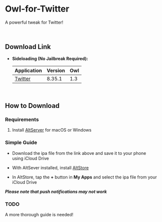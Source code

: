 # Owl-for-Twitter
A powerful tweak for Twitter!


&nbsp;

## Download Link

* **Sideloading (No Jailbreak Required):** 
   
    | Application | Version | Owl |
    | --- | --- | --- |
    | [Twitter](https://mega.nz/file/tcxEnSJI#pkAZn-V7QLgKZ2TB77H5fMvXccsM4DW1geuZvtk1lSY) | 8.35.1 | 1.3 |

        
&nbsp;

## How to Download

### Requirements

1. Install [AltServer](https://altstore.io/) for macOS or Windows 

### Simple Guide

* Download the ipa file from the link above and save it to your phone using iCloud Drive 

* With AltSever installed, install [AltStore](https://altstore.io/faq/)  

* In AltStore, tap the **+** button in **My Apps** and select the ipa file from your iCloud Drive 


***Please note that push notifications may not work***


### TODO 
A more thorough guide is needed!  
